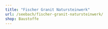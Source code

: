 ```yaml
---
title: "Fischer Granit Natursteinwerk"
url: /seebach/fischer-granit-natursteinwerk/
shop: Baustoffe
---
```

